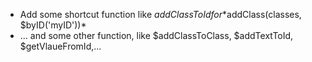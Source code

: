 - Add some shortcut function like $addClassToId for *$addClass(classes, $byID('myID'))*
- ... and some other function, like $addClassToClass, $addTextToId, $getVlaueFromId,...